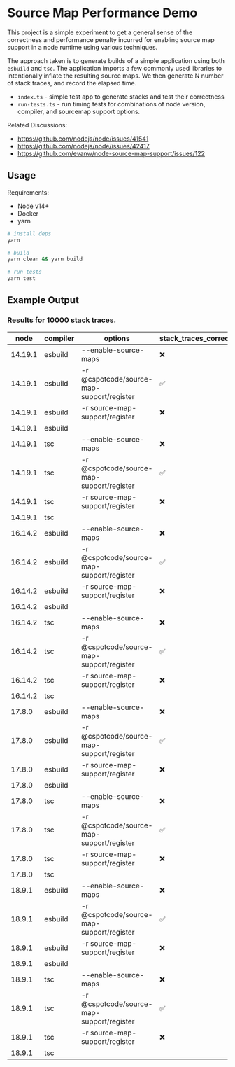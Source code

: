 # Source Map Performance Demo

This project is a simple experiment to get a general sense of the correctness
and performance penalty incurred for enabling source map support in a node
runtime using various techniques.

The approach taken is to generate builds of a simple application using 
both `esbuild` and `tsc`. The application imports a few commonly used libraries
to intentionally inflate the resulting source maps. We then generate N number of
stack traces, and record the elapsed time. 

- `index.ts` - simple test app to generate stacks and test their correctness
- `run-tests.ts` - run timing tests for combinations of node version, compiler, and sourcemap support options.

Related Discussions:
- https://github.com/nodejs/node/issues/41541
- https://github.com/nodejs/node/issues/42417
- https://github.com/evanw/node-source-map-support/issues/122

## Usage
Requirements:
* Node v14+
* Docker
* yarn

```sh
# install deps
yarn

# build
yarn clean && yarn build

# run tests
yarn test
```


## Example Output

### Results for 10000 stack traces.
| node | compiler | options | stack_traces_correct | elapsed_ms |
| ---- | -------- | ------- | -------------------- | ---------- |
| 14.19.1 | esbuild | --enable-source-maps | ❌ | 228617 |
| 14.19.1 | esbuild | -r @cspotcode/source-map-support/register | ✅ | 633 |
| 14.19.1 | esbuild | -r source-map-support/register | ❌ | 576 |
| 14.19.1 | esbuild |  |  | 165 |
| 14.19.1 | tsc | --enable-source-maps | ❌ | 1392 |
| 14.19.1 | tsc | -r @cspotcode/source-map-support/register | ✅ | 606 |
| 14.19.1 | tsc | -r source-map-support/register | ❌ | 461 |
| 14.19.1 | tsc |  |  | 203 |
| 16.14.2 | esbuild | --enable-source-maps | ❌ | 217194 |
| 16.14.2 | esbuild | -r @cspotcode/source-map-support/register | ✅ | 561 |
| 16.14.2 | esbuild | -r source-map-support/register | ❌ | 523 |
| 16.14.2 | esbuild |  |  | 151 |
| 16.14.2 | tsc | --enable-source-maps | ❌ | 1278 |
| 16.14.2 | tsc | -r @cspotcode/source-map-support/register | ✅ | 533 |
| 16.14.2 | tsc | -r source-map-support/register | ❌ | 423 |
| 16.14.2 | tsc |  |  | 181 |
| 17.8.0 | esbuild | --enable-source-maps | ❌ | 219057 |
| 17.8.0 | esbuild | -r @cspotcode/source-map-support/register | ✅ | 549 |
| 17.8.0 | esbuild | -r source-map-support/register | ❌ | 507 |
| 17.8.0 | esbuild |  |  | 151 |
| 17.8.0 | tsc | --enable-source-maps | ❌ | 1259 |
| 17.8.0 | tsc | -r @cspotcode/source-map-support/register | ✅ | 531 |
| 17.8.0 | tsc | -r source-map-support/register | ❌ | 408 |
| 17.8.0 | tsc |  |  | 181 |
| 18.9.1 | esbuild | --enable-source-maps | ❌ | 209886 |
| 18.9.1 | esbuild | -r @cspotcode/source-map-support/register | ✅ | 529 |
| 18.9.1 | esbuild | -r source-map-support/register | ❌ | 513 |
| 18.9.1 | esbuild |  |  | 155 |
| 18.9.1 | tsc | --enable-source-maps | ❌ | 833 |
| 18.9.1 | tsc | -r @cspotcode/source-map-support/register | ✅ | 513 |
| 18.9.1 | tsc | -r source-map-support/register | ❌ | 421 |
| 18.9.1 | tsc |  |  | 189 |